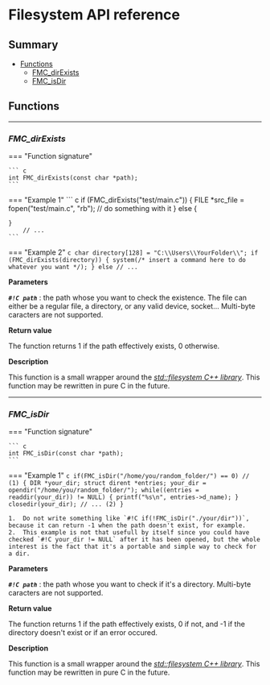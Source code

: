 # Filesystem API reference

## **Summary**
- [Functions](#functions)
	- [FMC_dirExists](#fmc_direxists)
	- [FMC_isDir](#fmc_isdir)
## **Functions**
---
### _FMC_dirExists_

=== "Function signature"

	``` c
	int FMC_dirExists(const char *path); 
	```
=== "Example 1"
	``` c
	if (FMC_dirExists("test/main.c"))
	{
		FILE *src_file = fopen("test/main.c", "rb");
		// do something with it
	}
	else
	{
		
	}
		// ...
	```
=== "Example 2"
	``` c
	char directory[128] = "C:\\Users\\YourFolder\\";
	if (FMC_dirExists(directory))
	{
		system(/* insert a command here to do whatever you want */);
	}
	else
		// ...
	```

**Parameters**

**_`#!C path`_** : the path whose you want to check the existence. The file can either be a regular file, a directory, or any valid device, socket... Multi-byte caracters are not supported.

**Return value** 

The function returns 1 if the path effectively exists, 0 otherwise.

**Description**

This function is a small wrapper around the _[std::filesystem C++ library](https://en.cppreference.com/w/cpp/filesystem)_. This function may be rewritten in pure C in the future.

---

### _FMC_isDir_

=== "Function signature"

	``` c 
	int FMC_isDir(const char *path);
	```
=== "Example 1"
	```c
	if(FMC_isDir("/home/you/random_folder/") == 0) // (1)
	{
		DIR *your_dir;
		struct dirent *entries;
		your_dir = opendir("/home/you/random_folder/");
		while((entries = readdir(your_dir)) != NULL)
		{
			printf("%s\n", entries->d_name);
		}
		closedir(your_dir);
		// ... (2)
	}
	```

	1.	Do not write something like `#!C if(!FMC_isDir("./your/dir"))`, because it can return -1 when the path doesn't exist, for example.
	2.	This example is not that usefull by itself since you could have checked `#!C your_dir != NULL` after it has been opened, but the whole interest is the fact that it's a portable and simple way to check for a dir.


**Parameters**

**_`#!C path`_** : the path whose you want to check if it's a directory. Multi-byte caracters are not supported.

**Return value**

The function returns 1 if the path effectively exists, 0 if not, and -1 if the directory doesn't exist or if an error occured.

**Description**

This function is a small wrapper around the _[std::filesystem C++ library](https://en.cppreference.com/w/cpp/filesystem)_. This function may be rewritten in pure C in the future.